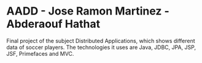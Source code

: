 # AADD - Jose Ramon Martinez - Abderaouf Hathat

Final project of the subject Distributed Applications, which shows different data of soccer players. The technologies it uses are Java, JDBC, JPA, JSP, JSF, Primefaces and MVC. 
